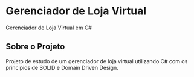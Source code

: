 # Gerenciador de Loja Virtual

Gerenciador de Loja Virtual em C#

## Sobre o Projeto
Projeto de estudo de um gerenciador de loja virtual utilizando C# com os principios de SOLID e Domain Driven Design.
